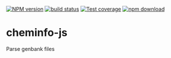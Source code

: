 [![NPM version][npm-image]][npm-url]
[![build status][travis-image]][travis-url]
[![Test coverage][codecov-image]][codecov-url]
[![npm download][download-image]][download-url]

# cheminfo-js

Parse genbank files

[npm-image]: https://img.shields.io/npm/v/genbank-parser.svg?style=flat-square
[npm-url]: https://www.npmjs.com/package/cheminfo-js
[travis-image]: https://img.shields.io/travis/cheminfo-js/genbank-parser/master.svg?style=flat-square
[travis-url]: https://travis-ci.org/cheminfo-js/genbank-parser
[codecov-image]: https://img.shields.io/codecov/c/github/cheminfo-js/genbank-parser.svg?style=flat-square
[codecov-url]: https://codecov.io/gh/cheminfo-js/genbank-parser
[download-image]: https://img.shields.io/npm/dm/genbank-parser.svg?style=flat-square
[download-url]: https://www.npmjs.com/package/genbank-parser
